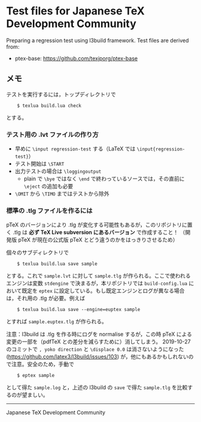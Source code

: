 # Test files for Japanese TeX Development Community

Preparing a regression test using l3build framework.
Test files are derived from:

  * ptex-base: https://github.com/texjporg/ptex-base

## メモ

テストを実行するには，トップディレクトリで

```
    $ texlua build.lua check
```

とする。

### テスト用の .lvt ファイルの作り方

  * 早めに `\input regression-test` する（LaTeX では `\input{regression-test}`）
  * テスト開始は `\START`
  * 出力テストの場合は `\loggingoutput`
    * plain で `\bye` ではなく `\end` で終わっているソースでは，その直前に
      `\eject` の追加も必要
  * `\OMIT` から `\TIMO` まではテストから除外

### 標準の .tlg ファイルを作るには

pTeX のバージョンにより .tlg が変化する可能性もあるが，このリポジトリに置く
.tlg は **必ず TeX Live subversion にあるバージョン** で作成すること！
（開発版 pTeX が現在の公式版 pTeX とどう違うのかをはっきりさせるため）

個々のサブディレクトリで

```
    $ texlua build.lua save sample
```

とする。これで `sample.lvt` に対して
`sample.tlg` が作られる。ここで使われるエンジンは変数
`stdengine` で決まるが，本リポジトリでは `build-config.lua` において既定を
`eptex` に設定している。もし既定エンジンとログが異なる場合は，それ用の
.tlg が必要。例えば

```
    $ texlua build.lua save --engine=euptex sample
```

とすれば `sample.euptex.tlg` が作られる。

注意：l3build は .tlg を作る時にログを normalise するが，この時
pTeX による変更の一部を（pdfTeX との差分を減らすために）消してしまう。
2019-10-27 のコミットで
`, yoko direction` と `\displace 0.0`
は消さないようになった (https://github.com/latex3/l3build/issues/103)
が，他にもあるかもしれないので注意。安全のため，手動で

```
    $ eptex sample
```

として得た `sample.log` と，上述の
l3build の `save` で得た `sample.tlg` を比較するのが望ましい。

----
Japanese TeX Development Community
